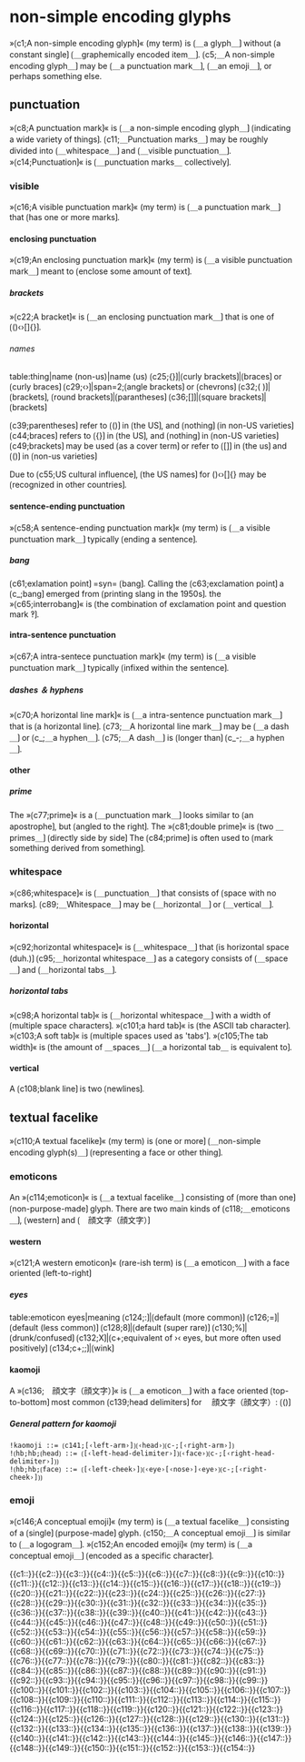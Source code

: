 
# non-simple encoding glyphs

»⟮c1;A non-simple encoding glyph⟯« (my term) is ⟮＿a glyph＿⟯ without ⟮a constant single⟯ ⟮＿graphemically encoded item＿⟯.
⟮c5;＿A non-simple encoding glyph＿⟯ may be ⟮＿a punctuation mark＿⟯, ⟮＿an emoji＿⟯, or perhaps something else.

## punctuation

»⟮c8;A punctuation mark⟯« is ⟮＿a non-simple encoding glyph＿⟯ ⟮indicating a wide variety of things⟯.
⟮c11;＿Punctuation marks＿⟯ may be roughly divided into ⟮＿whitespace＿⟯ and ⟮＿visible punctuation＿⟯.
»⟮c14;Punctuation⟯« is ⟮＿punctuation marks＿ collectively⟯.

### visible

»⟮c16;A visible punctuation mark⟯« (my term) is ⟮＿a punctuation mark＿⟯ that ⟮has one or more marks⟯.

#### enclosing punctuation

»⟮c19;An enclosing punctuation mark⟯« (my term) is ⟮＿a visible punctuation mark＿⟯ meant to ⟮enclose some amount of text⟯.

##### brackets

»⟮c22;A bracket⟯« is ⟮＿an enclosing punctuation mark＿⟯ that is one of ⟮()‹›[]{}⟯.

###### names 

table:thing|name (non-us)|name (us)
⟮c25;{}⟯|⟮curly brackets⟯|⟮braces⟯ or ⟮curly braces⟯
⟮c29;‹›⟯|span=2;⟮angle brackets⟯ or ⟮chevrons⟯
⟮c32;( )⟯|⟮brackets⟯, ⟮round brackets⟯|⟮parantheses⟯
⟮c36;[]⟯|⟮square brackets⟯|⟮brackets⟯

⟮c39;parentheses⟯ refer to ⟮()⟯ in ⟮the US⟯, and ⟮nothing⟯ ⟮in non-US varieties⟯
⟮c44;braces⟯ refers to ⟮{}⟯ in ⟮the US⟯, and ⟮nothing⟯ in ⟮non-US varieties⟯
⟮c49;brackets⟯ may be used ⟮as a cover term⟯ or refer to ⟮[]⟯ in ⟮the us⟯ and ⟮()⟯ in ⟮non-us varieties⟯

Due to ⟮c55;US cultural influence⟯, ⟮the US names⟯ for ()‹›[]{} may be ⟮recognized in other countries⟯.


#### sentence-ending punctuation

»⟮c58;A sentence-ending punctuation mark⟯« (my term) is ⟮＿a visible punctuation mark＿⟯ typically ⟮ending a sentence⟯.

##### bang

⟮c61;exlamation point⟯ =syn= ⟮bang⟯.
Calling the ⟮c63;exclamation point⟯ a ⟮c_;bang⟯ emerged from ⟮printing slang in the 1950s⟯. 
the »⟮c65;interrobang⟯« is ⟮the combination of exclamation point and question mark ‽⟯.

#### intra-sentence punctuation

»⟮c67;A intra-sentece punctuation mark⟯« (my term) is ⟮＿a visible punctuation mark＿⟯ typically ⟮infixed within the sentence⟯.

##### dashes ＆ hyphens

»⟮c70;A horizontal line mark⟯« is ⟮＿a intra-sentence punctuation mark＿⟯ that is ⟮a horizontal line⟯.
⟮c73;＿A horizontal line mark＿⟯ may be ⟮＿a dash＿⟯ or ⟮c_;＿a hyphen＿⟯.
⟮c75;＿A dash＿⟯ is ⟮longer than⟯ ⟮c_-;＿a hyphen＿⟯.

#### other

##### prime

The »⟮c77;prime⟯« is a ⟮＿punctuation mark＿⟯ looks similar to ⟮an apostrophe⟯, but ⟮angled to the right⟯. 
The »⟮c81;double prime⟯« is ⟮two ＿primes＿⟯ ⟮directly side by side⟯
The ⟮c84;prime⟯ is often used to ⟮mark something derived from something⟯. 

### whitespace

»⟮c86;whitespace⟯« is ⟮＿punctuation＿⟯ that consists of ⟮space with no marks⟯.
⟮c89;＿Whitespace＿⟯ may be ⟮＿horizontal＿⟯ or ⟮＿vertical＿⟯.

#### horizontal

»⟮c92;horizontal whitespace⟯« is ⟮＿whitespace＿⟯ that ⟮is horizontal space (duh.)⟯
⟮c95;＿horizontal whitespace＿⟯ as a category consists of ⟮＿space＿⟯ and ⟮＿horizontal tabs＿⟯.

##### horizontal tabs

»⟮c98;A horizontal tab⟯« is ⟮＿horizontal whitespace＿⟯ with a width of ⟮multiple space characters⟯.
»⟮c101;a hard tab⟯« is ⟮the ASCII tab character⟯.
»⟮c103;A soft tab⟯« is ⟮multiple spaces used as 'tabs'⟯.
»⟮c105;The tab width⟯« is ⟮the amount of ＿spaces＿⟯ ⟮＿a horizontal tab＿ is equivalent to⟯.

#### vertical

A ⟮c108;blank line⟯ is two ⟮newlines⟯.

## textual facelike

»⟮c110;A textual facelike⟯« (my term) is ⟮one or more⟯ ⟮＿non-simple encoding glyph(s)＿⟯ ⟮representing a face or other thing⟯.

### emoticons

An »⟮c114;emoticon⟯« is ⟮＿a textual facelike＿⟯ consisting of ⟮more than one⟯ ⟮non-purpose-made⟯ glyph.
There are two main kinds of ⟮c118;＿emoticons＿⟯, ⟮western⟯ and ⟮　顔文字（顔文字）⟯

#### western

»⟮c121;A western emoticon⟯« (rare-ish term) is ⟮＿a emoticon＿⟯ with a face oriented ⟮left-to-right⟯ 

##### eyes 

table:emoticon eyes|meaning
⟮c124;:⟯|⟮default (more common)⟯
⟮c126;=⟯|⟮default (less common)⟯
⟮c128;8⟯|⟮default (super rare)⟯
⟮c130;%⟯|⟮drunk/confused⟯
⟮c132;X⟯|⟮c+;equivalent of ›‹ eyes, but more often used positively⟯
⟮c134;c+;;⟯|⟮wink⟯

#### kaomoji

A »⟮c136;　顔文字（顔文字）⟯« is ⟮＿a emoticon＿⟯ with a face oriented ⟮top-to-bottom⟯ 
most common ⟮c139;head delimiters⟯ for 　顔文字（顔文字）: ⟮()⟯ 

##### General pattern for kaomoji

```
!kaomoji ::= ⟮c141;[‹left-arm›]⟯⟮‹head›⟯⟮c-;[‹right-arm›]⟯
!⟮hb;hb;⟮head⟯ ::= ⟮[‹left-head-delimiter›]⟯⟮‹face›⟯⟮c-;[‹right-head-delimiter›]⟯⟯
!⟮hb;hb;⟮face⟯ ::= ⟮[‹left-cheek›]⟯⟮‹eye›[‹nose›]‹eye›⟯⟮c-;[‹right-cheek›]⟯⟯
```

### emoji

»⟮c146;A conceptual emoji⟯« (my term) is ⟮＿a textual facelike＿⟯ consisting of a ⟮single⟯ ⟮purpose-made⟯ glyph.
⟮c150;＿A conceptual emoji＿⟯ is similar to ⟮＿a logogram＿⟯.
»⟮c152;An encoded emoji⟯« (my term) is ⟮＿a conceptual emoji＿⟯ ⟮encoded as a specific character⟯.


<span class="cloze-dump">{{c1::}}{{c2::}}{{c3::}}{{c4::}}{{c5::}}{{c6::}}{{c7::}}{{c8::}}{{c9::}}{{c10::}}{{c11::}}{{c12::}}{{c13::}}{{c14::}}{{c15::}}{{c16::}}{{c17::}}{{c18::}}{{c19::}}{{c20::}}{{c21::}}{{c22::}}{{c23::}}{{c24::}}{{c25::}}{{c26::}}{{c27::}}{{c28::}}{{c29::}}{{c30::}}{{c31::}}{{c32::}}{{c33::}}{{c34::}}{{c35::}}{{c36::}}{{c37::}}{{c38::}}{{c39::}}{{c40::}}{{c41::}}{{c42::}}{{c43::}}{{c44::}}{{c45::}}{{c46::}}{{c47::}}{{c48::}}{{c49::}}{{c50::}}{{c51::}}{{c52::}}{{c53::}}{{c54::}}{{c55::}}{{c56::}}{{c57::}}{{c58::}}{{c59::}}{{c60::}}{{c61::}}{{c62::}}{{c63::}}{{c64::}}{{c65::}}{{c66::}}{{c67::}}{{c68::}}{{c69::}}{{c70::}}{{c71::}}{{c72::}}{{c73::}}{{c74::}}{{c75::}}{{c76::}}{{c77::}}{{c78::}}{{c79::}}{{c80::}}{{c81::}}{{c82::}}{{c83::}}{{c84::}}{{c85::}}{{c86::}}{{c87::}}{{c88::}}{{c89::}}{{c90::}}{{c91::}}{{c92::}}{{c93::}}{{c94::}}{{c95::}}{{c96::}}{{c97::}}{{c98::}}{{c99::}}{{c100::}}{{c101::}}{{c102::}}{{c103::}}{{c104::}}{{c105::}}{{c106::}}{{c107::}}{{c108::}}{{c109::}}{{c110::}}{{c111::}}{{c112::}}{{c113::}}{{c114::}}{{c115::}}{{c116::}}{{c117::}}{{c118::}}{{c119::}}{{c120::}}{{c121::}}{{c122::}}{{c123::}}{{c124::}}{{c125::}}{{c126::}}{{c127::}}{{c128::}}{{c129::}}{{c130::}}{{c131::}}{{c132::}}{{c133::}}{{c134::}}{{c135::}}{{c136::}}{{c137::}}{{c138::}}{{c139::}}{{c140::}}{{c141::}}{{c142::}}{{c143::}}{{c144::}}{{c145::}}{{c146::}}{{c147::}}{{c148::}}{{c149::}}{{c150::}}{{c151::}}{{c152::}}{{c153::}}{{c154::}}</span>
